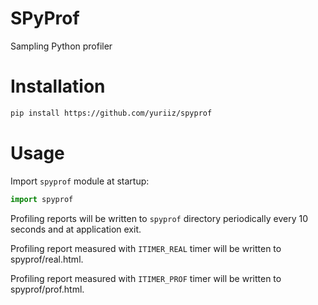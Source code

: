 # SPyProf
Sampling Python profiler

# Installation
```bash
pip install https://github.com/yuriiz/spyprof
```

# Usage
Import `spyprof` module at startup:

```python
import spyprof
```

Profiling reports will be written to `spyprof` directory periodically every 10 seconds and at application exit.

Profiling report measured with `ITIMER_REAL` timer will be written to spyprof/real.html.

Profiling report measured with `ITIMER_PROF` timer will be written to spyprof/prof.html.
